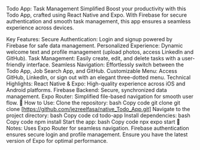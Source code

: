 Todo App: Task Management Simplified
Boost your productivity with this Todo App, crafted using React Native and Expo. With Firebase for secure authentication and smooth task management, this app ensures a seamless experience across devices.

Key Features:
Secure Authentication: Login and signup powered by Firebase for safe data management.
Personalized Experience: Dynamic welcome text and profile management (upload photos, access LinkedIn and GitHub).
Task Management: Easily create, edit, and delete tasks with a user-friendly interface.
Seamless Navigation: Effortlessly switch between the Todo App, Job Search App, and GitHub.
Customizable Menu: Access GitHub, LinkedIn, or sign out with an elegant three-dotted menu.
Technical Highlights:
React Native & Expo: High-quality experience across iOS and Android platforms.
Firebase Backend: Secure, synchronized data management.
Expo Router: Simplified file-based navigation for smooth user flow.
🚀 How to Use:
Clone the repository:
bash
Copy code
git clone git clone [https://github.com/jezreelfasa/native_Todo_App.git]
Navigate to the project directory:
bash
Copy code
cd todo-app
Install dependencies:
bash
Copy code
npm install
Start the app:
bash
Copy code
npx expo start
📝 Notes:
Uses Expo Router for seamless navigation.
Firebase authentication ensures secure login and profile management.
Ensure you have the latest version of Expo for optimal performance.
